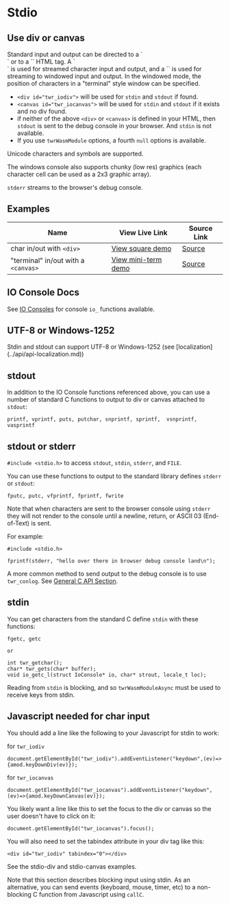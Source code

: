 <h1>Stdio</h1>

<h2>Use div or canvas</h2>
Standard input and output can be directed to a `<div>` or to a `<canvas>` HTML tag.  A `<div>` is used for streamed character input and output, and a `<canvas>` is used for streaming to windowed input and output.  In the windowed mode, the position of characters in a "terminal" style window can be specified.

- `<div id="twr_iodiv">` will be used for `stdin` and `stdout` if found.
- `<canvas id="twr_iocanvas">` will be used for `stdin` and `stdout` if it exists and no div found. 
- if neither of the above `<div>` or `<canvas>` is defined in your HTML, then `stdout` is sent to the debug console in your browser. And `stdin` is not available.
- If you use `twrWasmModule` options, a fourth `null` options is available.

Unicode characters and symbols are supported. 

The windows console also supports chunky (low res) graphics (each character cell can be used as a 2x3 graphic array). 

`stderr` streams to the browser's debug console.

<h2>Examples</h2>

| Name | View Live Link | Source Link |
| --------- | ------------ | ----------- |
| char in/out with `<div>` | [View square demo](/examples/dist/stdio-div/index.html) | [Source](https://github.com/twiddlingbits/tiny-wasm-runtime/tree/main/examples/stdio-div) |
|"terminal" in/out with a `<canvas>`|[View mini-term demo](/examples/dist/stdio-canvas/index.html)|[Source](https://github.com/twiddlingbits/tiny-wasm-runtime/tree/main/examples/stdio-canvas)|


<h2>IO Console Docs</h2>

See [IO Consoles](../api/api-c-con.md) for console `io_` functions available.

<h2>UTF-8 or Windows-1252</h2>
Stdin and stdout can support UTF-8 or Windows-1252 (see [localization](../api/api-localization.md))

<h2>stdout</h2>

In addition to the IO Console functions referenced above, you can use a number of standard C functions to output to div or canvas attached to `stdout`:
~~~
printf, vprintf, puts, putchar, snprintf, sprintf,  vsnprintf, vasprintf
~~~

<h2>stdout or stderr</h2>

`#include <stdio.h>` to access `stdout`, `stdin`, `stderr`, and `FILE`.

You can use these functions to output to the standard library defines `stderr` or `stdout`:
~~~
fputc, putc, vfprintf, fprintf, fwrite
~~~

Note that when characters are sent to the browser console using `stderr` they will not render to the console until a newline, return, or ASCII 03 (End-of-Text) is sent.

For example:
~~~
#include <stdio.h>

fprintf(stderr, "hello over there in browser debug console land\n");
~~~

A more common method to send output to the debug console is to use `twr_conlog`. See [General C API Section](../api/api-c-general.md).

<h2>stdin</h2>

You can get characters from the standard C define `stdin` with these functions:
~~~
fgetc, getc

or

int twr_getchar();
char* twr_gets(char* buffer);
void io_getc_l(struct IoConsole* io, char* strout, locale_t loc);
~~~

Reading from `stdin` is blocking, and so `twrWasmModuleAsync` must be used to receive keys from stdin.

<h2>Javascript needed for char input</h2>
You should add a line like the following to your Javascript for stdin to work:

for `twr_iodiv`
~~~
document.getElementById("twr_iodiv").addEventListener("keydown",(ev)=>{amod.keyDownDiv(ev)});
~~~

for `twr_iocanvas`
~~~
document.getElementById("twr_iocanvas").addEventListener("keydown",(ev)=>{amod.keyDownCanvas(ev)});
~~~

You likely want a line like this to set the focus to the div or canvas so the user doesn't have to click on it:

~~~
document.getElementById("twr_iocanvas").focus();
~~~

You will also need to set the tabindex attribute in your div tag like this:

~~~
<div id="twr_iodiv" tabindex="0"></div>
~~~

See the stdio-div and stdio-canvas examples.

Note that this section describes blocking input using stdin.  As an alternative, you can send events (keyboard, mouse, timer, etc) to a non-blocking C function from Javascript using `callC`.



